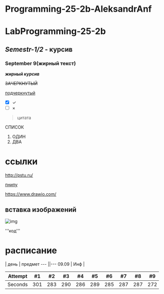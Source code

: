 # Programming-25-2b-AleksandrAnf

# LabProgramming-25-2b
## *Semestr-1/2* - курсив

### **September 9(жирный текст)**

***жирный курсив***

~~ЗАЧЕРКНУТЫЙ~~

<ins>подчеркнутый</ins>

- [X] ✓
- [ ] ×
>цитата

СПИСОК
1. ОДИН
2. ДВА

# ссылки
<http://pstu.ru/>

[пнипу](http://pstu.ru)

https://www.drawio.com/

## вставка изображений
![img](https://avatars.mds.yandex.net/i?id=c3e1eaff4a4caf16b7975e0f30c8b9e3_l-5505644-images-thumbs&n=33&w=2173&h=1222)

'''код'''

# расписание
| день | предмет --- ||--- 09.09 | Инф |

Attempt | #1 | #2 | #3 | #4 | #5 | #6 | #7 | #8 | #9 | #10 | #11
--- | --- | --- | --- |--- |--- |--- |--- |--- |--- |--- |---
Seconds | 301 | 283 | 290 | 286 | 289 | 285 | 287 | 287 | 272 | 276 | 269